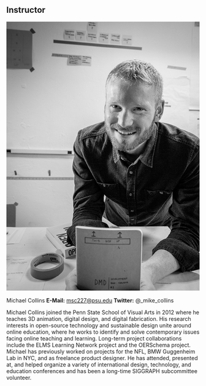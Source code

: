 ## Instructor

![Michael Collins](/assets/collins-sm-bw@2x.jpg)

Michael Collins
**E-Mail:** msc227@psu.edu
**Twitter:** @\_mike\_collins

Michael Collins joined the Penn State School of Visual Arts in 2012 where he teaches 3D animation, digital design, and digital fabrication. His research interests in open-source technology and sustainable design unite around online education, where he works to identify and solve contemporary issues facing online teaching and learning. Long-term project collaborations include the ELMS Learning Network project and the OERSchema project. Michael has previously worked on projects for the NFL, BMW Guggenheim Lab in NYC, and as freelance product designer. He has attended, presented at, and helped organize a variety of international design, technology, and education conferences and has been a long-time SIGGRAPH subcommittee volunteer.